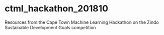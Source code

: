 # ctml_hackathon_201810
Resources from the Cape Town Machine Learning Hackathon on the Zindo Sustainable Development Goals competition
